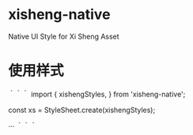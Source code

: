 # xisheng-native
Native UI Style for Xi Sheng Asset

# 使用样式
｀｀｀
import {
  xishengStyles,
} from 'xisheng-native';

const xs = StyleSheet.create(xishengStyles);

···
<View style={xs.padding}>
｀｀｀